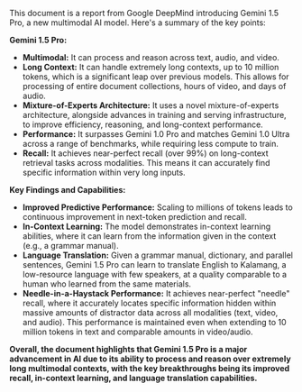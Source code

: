 This document is a report from Google DeepMind introducing Gemini 1.5 Pro, a new multimodal AI model. Here's a summary of the key points:

**Gemini 1.5 Pro:**
*   **Multimodal:** It can process and reason across text, audio, and video.
*   **Long Context:** It can handle extremely long contexts, up to 10 million tokens, which is a significant leap over previous models. This allows for processing of entire document collections, hours of video, and days of audio.
*   **Mixture-of-Experts Architecture:** It uses a novel mixture-of-experts architecture, alongside advances in training and serving infrastructure, to improve efficiency, reasoning, and long-context performance.
*   **Performance:**  It surpasses Gemini 1.0 Pro and matches Gemini 1.0 Ultra across a range of benchmarks, while requiring less compute to train.
*   **Recall:** It achieves near-perfect recall (over 99%) on long-context retrieval tasks across modalities. This means it can accurately find specific information within very long inputs.

**Key Findings and Capabilities:**

*   **Improved Predictive Performance:** Scaling to millions of tokens leads to continuous improvement in next-token prediction and recall.
*   **In-Context Learning:** The model demonstrates in-context learning abilities, where it can learn from the information given in the context (e.g., a grammar manual). 
*   **Language Translation:** Given a grammar manual, dictionary, and parallel sentences, Gemini 1.5 Pro can learn to translate English to Kalamang, a low-resource language with few speakers, at a quality comparable to a human who learned from the same materials.
*   **Needle-in-a-Haystack Performance:**  It achieves near-perfect "needle" recall, where it accurately locates specific information hidden within massive amounts of distractor data across all modalities (text, video, and audio). This performance is maintained even when extending to 10 million tokens in text and comparable amounts in video/audio.

**Overall, the document highlights that Gemini 1.5 Pro is a major advancement in AI due to its ability to process and reason over extremely long multimodal contexts, with the key breakthroughs being its improved recall, in-context learning, and language translation capabilities.**
